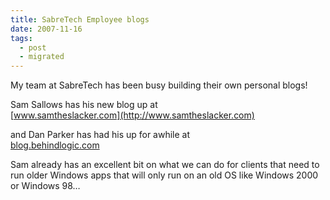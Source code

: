 ```yaml
---
title: SabreTech Employee blogs
date: 2007-11-16
tags:
  - post
  - migrated
---
```


My team at SabreTech has been busy building their own personal blogs!

Sam Sallows has his new blog up at  
[www.samtheslacker.com](http://www.samtheslacker.com)

and Dan Parker has had his up for awhile at  
[blog.behindlogic.com](http://blog.behindlogic.com)

Sam already has an excellent bit on what we can do for clients that need to run older Windows apps that will only run on an old OS like Windows 2000 or Windows 98…
